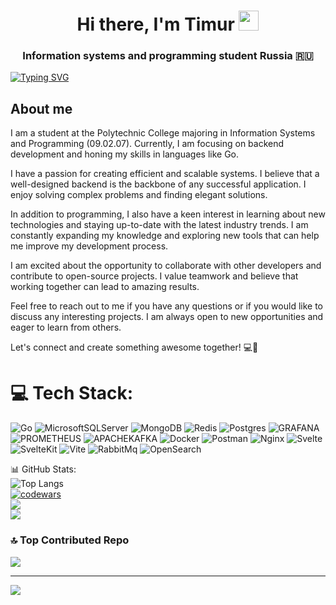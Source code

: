 <h1 align="center">Hi there, I'm Timur <img src="https://github.com/blackcater/blackcater/raw/main/images/Hi.gif" height="32"/></h1>
<h3 align="center"> Information systems and programming student Russia 🇷🇺</h3>

[![Typing SVG](https://readme-typing-svg.herokuapp.com?font=Fira+Code&pause=1000&random=false&width=435&lines=Golang+developer)](https://git.io/typing-svg)

## About me
I am a student at the Polytechnic College majoring in Information Systems and Programming (09.02.07). Currently, I am focusing on backend development and honing my skills in languages like Go.

I have a passion for creating efficient and scalable systems. I believe that a well-designed backend is the backbone of any successful application. I enjoy solving complex problems and finding elegant solutions.

In addition to programming, I also have a keen interest in learning about new technologies and staying up-to-date with the latest industry trends. I am constantly expanding my knowledge and exploring new tools that can help me improve my development process.

I am excited about the opportunity to collaborate with other developers and contribute to open-source projects. I value teamwork and believe that working together can lead to amazing results.

Feel free to reach out to me if you have any questions or if you would like to discuss any interesting projects. I am always open to new opportunities and eager to learn from others.

Let's connect and create something awesome together! 💻🚀

# 💻 Tech Stack:
![Go](https://img.shields.io/badge/go-%2300ADD8.svg?style=for-the-badge&logo=go&logoColor=white)
![MicrosoftSQLServer](https://img.shields.io/badge/Microsoft%20SQL%20Server-CC2927?style=for-the-badge&logo=microsoft%20sql%20server&logoColor=white)
![MongoDB](https://img.shields.io/badge/MongoDB-%234ea94b.svg?style=for-the-badge&logo=mongodb&logoColor=white)
![Redis](https://img.shields.io/badge/redis-%23DD0031.svg?style=for-the-badge&logo=redis&logoColor=white)
![Postgres](https://img.shields.io/badge/postgres-%23316192.svg?style=for-the-badge&logo=postgresql&logoColor=white)
![GRAFANA](https://img.shields.io/badge/grafana-F46800.svg?style=for-the-badge&logo=grafana&logoColor=white&color=%23F46800)
![PROMETHEUS](https://img.shields.io/badge/prometheus-E6522C.svg?style=for-the-badge&logo=prometheus&logoColor=white&color=%23E6522C)
![APACHEKAFKA](https://img.shields.io/badge/apachekafka-231F20.svg?style=for-the-badge&logo=apachekafka&logoColor=white&color=%23231F20)
![Docker](https://img.shields.io/badge/docker-%230db7ed.svg?style=for-the-badge&logo=docker&logoColor=white)
![Postman](https://img.shields.io/badge/Postman-FF6C37?style=for-the-badge&logo=postman&logoColor=white)
![Nginx](https://img.shields.io/badge/nginx-%23009639.svg?style=for-the-badge&logo=nginx&logoColor=white)
![Svelte](https://img.shields.io/badge/Svelte-%23f1413d.svg?logo=svelte&style=for-the-badge&logoColor=white)
![SvelteKit](https://img.shields.io/badge/SvelteKit-%23f1413d.svg?logo=svelte&style=for-the-badge&logoColor=white)
![Vite](https://img.shields.io/badge/Vite-646CFF?logo=vite&style=for-the-badge&logoColor=fff)
![RabbitMq](https://img.shields.io/badge/RabbitMQ-F46800?logo=RabbitMQ&style=for-the-badge&logoColor=FFA500)
![OpenSearch](https://img.shields.io/badge/OpenSearch-%23316192?logo=OpenSearch&style=for-the-badge&logoColor=004381)

📊 GitHub Stats:  
![Top Langs](https://github-readme-stats.vercel.app/api?username=Falokut&theme=dark&show_icons=true)<br/>
[![codewars](https://www.codewars.com/users/Falokut/badges/large)](https://www.codewars.com/users/Falokut)<br/>
![](https://github-readme-streak-stats.herokuapp.com/?user=Falokut&theme=dark&hide_border=false)<br/>
![](https://github-readme-stats.vercel.app/api/top-langs/?username=Falokut&theme=dark&hide_border=false&include_all_commits=false&count_private=false&layout=compact)<br/>



### 🔝 Top Contributed Repo
![](https://github-contributor-stats.vercel.app/api?username=Falokut&limit=5&theme=dark&combine_all_yearly_contributions=true) <br/>

---
[![](https://visitcount.itsvg.in/api?id=Falokut&icon=5&color=8)](https://visitcount.itsvg.in)



